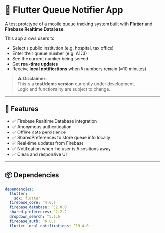 # 📲 Flutter Queue Notifier App

A test prototype of a mobile queue tracking system built 
with **Flutter** and **Firebase Realtime Database**.

This app allows users to:

- Select a public institution (e.g. hospital, tax office)
- Enter their queue number (e.g. A123)
- See the current number being served
- Get **real-time updates**
- Receive **local notifications** when 5 numbers remain (≈10 minutes)

> ⚠️ **Disclaimer:**  
> This is a **test/demo version** currently under development.  
> Logic and functionality are subject to change.

---

## 🚀 Features

- ✅ Firebase Realtime Database integration
- ✅ Anonymous authentication
- ✅ Offline data persistence
- ✅ SharedPreferences to store queue info locally
- ✅ Real-time updates from Firebase
- ✅ Notification when the user is 5 positions away
- ✅ Clean and responsive UI

---

## 📦 Dependencies

```yaml
dependencies:
  flutter:
    sdk: flutter
  firebase_core: ^4.0.0
  firebase_database: ^12.0.0
  shared_preferences: ^2.2.2
  dropdown_search: ^5.0.6
  firebase_auth: ^6.0.0
  flutter_local_notifications: ^19.4.0
